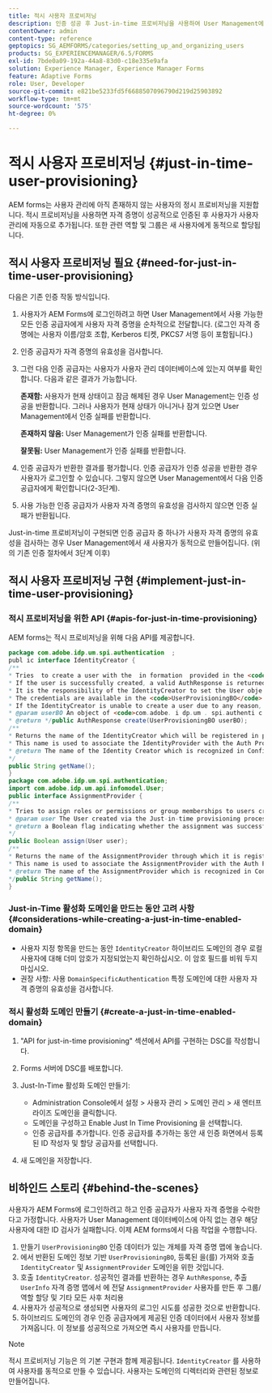 ```yaml
---
title: 적시 사용자 프로비저닝
description: 인증 성공 후 Just-in-time 프로비저닝을 사용하여 User Management에 사용자를 추가하고 관련 역할 및 그룹을 새 사용자에게 동적으로 할당합니다.
contentOwner: admin
content-type: reference
geptopics: SG_AEMFORMS/categories/setting_up_and_organizing_users
products: SG_EXPERIENCEMANAGER/6.5/FORMS
exl-id: 7bde0a09-192a-44a8-83d0-c18e335e9afa
solution: Experience Manager, Experience Manager Forms
feature: Adaptive Forms
role: User, Developer
source-git-commit: e821be5233fd5f6688507096790d219d25903892
workflow-type: tm+mt
source-wordcount: '575'
ht-degree: 0%

---
```


# 적시 사용자 프로비저닝 {#just-in-time-user-provisioning}

AEM forms는 사용자 관리에 아직 존재하지 않는 사용자의 정시 프로비저닝을 지원합니다. 적시 프로비저닝을 사용하면 자격 증명이 성공적으로 인증된 후 사용자가 사용자 관리에 자동으로 추가됩니다. 또한 관련 역할 및 그룹은 새 사용자에게 동적으로 할당됩니다.

## 적시 사용자 프로비저닝 필요 {#need-for-just-in-time-user-provisioning}

다음은 기존 인증 작동 방식입니다.

1. 사용자가 AEM Forms에 로그인하려고 하면 User Management에서 사용 가능한 모든 인증 공급자에게 사용자 자격 증명을 순차적으로 전달합니다. (로그인 자격 증명에는 사용자 이름/암호 조합, Kerberos 티켓, PKCS7 서명 등이 포함됩니다.)
1. 인증 공급자가 자격 증명의 유효성을 검사합니다.
1. 그런 다음 인증 공급자는 사용자가 사용자 관리 데이터베이스에 있는지 여부를 확인합니다. 다음과 같은 결과가 가능합니다.

   **존재함:** 사용자가 현재 상태이고 잠금 해제된 경우 User Management는 인증 성공을 반환합니다. 그러나 사용자가 현재 상태가 아니거나 잠겨 있으면 User Management에서 인증 실패를 반환합니다.

   **존재하지 않음:** User Management가 인증 실패를 반환합니다.

   **잘못됨:** User Management가 인증 실패를 반환합니다.

1. 인증 공급자가 반환한 결과를 평가합니다. 인증 공급자가 인증 성공을 반환한 경우 사용자가 로그인할 수 있습니다. 그렇지 않으면 User Management에서 다음 인증 공급자에게 확인합니다(2-3단계).
1. 사용 가능한 인증 공급자가 사용자 자격 증명의 유효성을 검사하지 않으면 인증 실패가 반환됩니다.

Just-in-time 프로비저닝이 구현되면 인증 공급자 중 하나가 사용자 자격 증명의 유효성을 검사하는 경우 User Management에서 새 사용자가 동적으로 만들어집니다. (위의 기존 인증 절차에서 3단계 이후)

## 적시 사용자 프로비저닝 구현 {#implement-just-in-time-user-provisioning}

### 적시 프로비저닝을 위한 API {#apis-for-just-in-time-provisioning}

AEM forms는 적시 프로비저닝을 위해 다음 API를 제공합니다.

```java
package com.adobe.idp.um.spi.authentication  ;
publ ic interface IdentityCreator {
/**
* Tries  to create a user with the  in formation  provided in the <code>UserProvisioningBO</code> object.
* If the user is successfully created, a valid AuthResponse is returned along with the information using which the user was created.
* It is the responsibility of the IdentityCreator to set the User obje ct  in the cre dential map with th e  ke y  <code>UMA u thenticationUtil.authenticatedUserKey</code>
* The credentials are available in the <code>UserProvisioningBO</code> object in the 'credentials' property.
* If the IdentityCreator is unable to create a user due to any reason, it returns <code>null</code>
* @param userBO An object of <code>com.adobe. i dp.um . spi.authenti c ationUserProvisioningBO</code>
* @return */public AuthResponse create(UserProvisioningBO userBO);
/**
* Returns the name of the IdentityCreator which will be registered in preferences.
* This name is used to associate the IdentityProvider with the Auth Provider Configuration in the domain.
* @return The name of the Identity Creator which is recognized in Configuration.
*/
public String getName();
}
package com.adobe.idp.um.spi.authentication;
import com.adobe.idp.um.api.infomodel.User;
public interface AssignmentProvider {
/**
* Tries to assign roles or permissions or group memberships to users created via Just-in-time provisioning.
* @param user The User created via the Just-in-time provisioning process.
* @return a Boolean flag indicating whether the assignment was successful or not.
*/
public Boolean assign(User user);
/**
* Returns the name of the AssignmentProvider through which it is registered under preferences.
* This name is used to associate the AssignmentProvider with the Auth Provider Configuration in the domain.
* @return The name of the AssignmentProvider which is recognized in Configuration.
*/public String getName();
}
```

### Just-in-Time 활성화 도메인을 만드는 동안 고려 사항 {#considerations-while-creating-a-just-in-time-enabled-domain}

* 사용자 지정 항목을 만드는 동안 `IdentityCreator` 하이브리드 도메인의 경우 로컬 사용자에 대해 더미 암호가 지정되었는지 확인하십시오. 이 암호 필드를 비워 두지 마십시오.
* 권장 사항: 사용 `DomainSpecificAuthentication` 특정 도메인에 대한 사용자 자격 증명의 유효성을 검사합니다.

### 적시 활성화 도메인 만들기 {#create-a-just-in-time-enabled-domain}

1. &quot;API for just-in-time provisioning&quot; 섹션에서 API를 구현하는 DSC를 작성합니다.
1. Forms 서버에 DSC를 배포합니다.
1. Just-In-Time 활성화 도메인 만들기:

   * Administration Console에서 설정 > 사용자 관리 > 도메인 관리 > 새 엔터프라이즈 도메인을 클릭합니다.
   * 도메인을 구성하고 Enable Just In Time Provisioning 을 선택합니다. <!--Fix broken link (See Setting up and managing domains).-->
   * 인증 공급자를 추가합니다. 인증 공급자를 추가하는 동안 새 인증 화면에서 등록된 ID 작성자 및 할당 공급자를 선택합니다.

1. 새 도메인을 저장합니다.

## 비하인드 스토리 {#behind-the-scenes}

사용자가 AEM Forms에 로그인하려고 하고 인증 공급자가 사용자 자격 증명을 수락한다고 가정합니다. 사용자가 User Management 데이터베이스에 아직 없는 경우 해당 사용자에 대한 ID 검사가 실패합니다. 이제 AEM forms에서 다음 작업을 수행합니다.

1. 만들기 `UserProvisioningBO` 인증 데이터가 있는 개체를 자격 증명 맵에 놓습니다.
1. 에서 반환된 도메인 정보 기반 `UserProvisioningBO`, 등록된 을(를) 가져와 호출 `IdentityCreator` 및 `AssignmentProvider` 도메인을 위한 것입니다.
1. 호출 `IdentityCreator`. 성공적인 결과를 반환하는 경우 `AuthResponse`, 추출 `UserInfo` 자격 증명 맵에서 에 전달 `AssignmentProvider` 사용자를 만든 후 그룹/역할 할당 및 기타 모든 사후 처리용
1. 사용자가 성공적으로 생성되면 사용자의 로그인 시도를 성공한 것으로 반환합니다.
1. 하이브리드 도메인의 경우 인증 공급자에게 제공된 인증 데이터에서 사용자 정보를 가져옵니다. 이 정보를 성공적으로 가져오면 즉시 사용자를 만듭니다.

>[!NOTE]
>
>적시 프로비저닝 기능은 의 기본 구현과 함께 제공됩니다. `IdentityCreator` 를 사용하여 사용자를 동적으로 만들 수 있습니다. 사용자는 도메인의 디렉터리와 관련된 정보로 만들어집니다.
